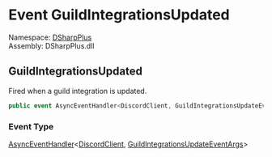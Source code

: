 # Event GuildIntegrationsUpdated

Namespace: [DSharpPlus](DSharpPlus.md)  
Assembly: DSharpPlus.dll

## <a id="DSharpPlus_DiscordClient_GuildIntegrationsUpdated"></a>GuildIntegrationsUpdated

Fired when a guild integration is updated.

```csharp
public event AsyncEventHandler<DiscordClient, GuildIntegrationsUpdateEventArgs> GuildIntegrationsUpdated
```

### Event Type

[AsyncEventHandler](DSharpPlus.AsyncEvents.AsyncEventHandler\-2.md)<[DiscordClient](DSharpPlus.DiscordClient.md), [GuildIntegrationsUpdateEventArgs](DSharpPlus.EventArgs.GuildIntegrationsUpdateEventArgs.md)\>

